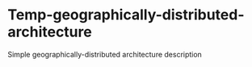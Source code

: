 # Temp-geographically-distributed-architecture
Simple geographically-distributed architecture description
